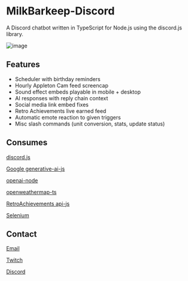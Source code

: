 # MilkBarkeep-Discord

A Discord chatbot written in TypeScript for Node.js using the discord.js library.

![image](https://github.com/lucasgerrits/milkbarkeep-discord/assets/15215779/4eed6bc1-8847-4151-9219-a6cf1785462e)

## Features
- Scheduler with birthday reminders
- Hourly Appleton Cam feed screencap
- Sound effect embeds playable in mobile + desktop
- AI responses with reply chain context
- Social media link embed fixes
- Retro Achievements live earned feed
- Automatic emote reaction to given triggers
- Misc slash commands (unit conversion, stats, update status)

## Consumes

[discord.js](https://discord.js.org/)

[Google generative-ai-js](https://github.com/google-gemini/generative-ai-js)

[openai-node](https://github.com/openai/openai-node)

[openweathermap-ts](https://github.com/Endunry/openweathermap-ts)

[RetroAchievements api-js](https://github.com/RetroAchievements/api-js)

[Selenium](https://github.com/SeleniumHQ/selenium)

## Contact

[Email](mailto:lucasjgerrits@gmail.com)

[Twitch](https://www.twitch.tv/carefreebomb)

[Discord](https://discord.gg/0X84YV4Sn1v0wyUa)